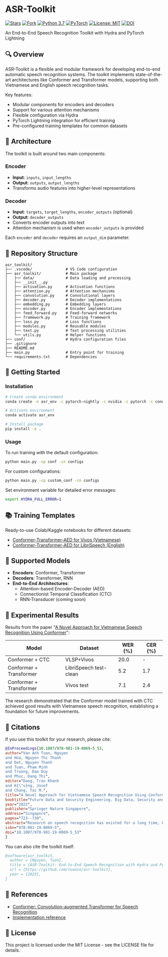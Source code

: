 # ASR-Toolkit

[![Stars](https://img.shields.io/github/stars/tuanio/asr-toolkit?style=social)](https://github.com/tuanio/asr-toolkit/stargazers)
[![Fork](https://img.shields.io/github/forks/tuanio/asr-toolkit?style=social)](https://github.com/tuanio/asr-toolkit/network/members)
[![Python 3.7](https://img.shields.io/badge/python-3.7-blue.svg)](https://www.python.org/downloads/release/python-370/)
[![PyTorch](https://img.shields.io/badge/PyTorch-Lightning-orange.svg)](https://www.pytorch.org/)
[![License: MIT](https://img.shields.io/badge/License-MIT-yellow.svg)](https://opensource.org/licenses/MIT)
[![DOI](https://img.shields.io/badge/DOI-10.1007%2F978--981--19--8069--5__53-blue)](https://doi.org/10.1007/978-981-19-8069-5_53)

An End-to-End Speech Recognition Toolkit with Hydra and PyTorch Lightning

## 🔍 Overview

ASR-Toolkit is a flexible and modular framework for developing end-to-end automatic speech recognition systems. The toolkit implements state-of-the-art architectures like Conformer and Transformer models, supporting both Vietnamese and English speech recognition tasks.

Key features:
- Modular components for encoders and decoders
- Support for various attention mechanisms
- Flexible configuration via Hydra
- PyTorch Lightning integration for efficient training
- Pre-configured training templates for common datasets

## 🧩 Architecture

The toolkit is built around two main components:

### Encoder
- **Input**: `inputs`, `input_lengths`
- **Output**: `outputs`, `output_lengths`
- Transforms audio features into higher-level representations

### Decoder
- **Input**: `targets`, `target_lengths`, `encoder_outputs` (optional)
- **Output**: `decoder_outputs`
- Converts encoder outputs into text
- Attention mechanism is used when `encoder_outputs` is provided

Each `encoder` and `decoder` requires an `output_dim` parameter.

## 📁 Repository Structure

```
asr_toolkit/
├── .vscode/               # VS Code configuration
├── asr_toolkit/           # Main package
│   ├── data/              # Data loading and processing
│   ├── __init__.py
│   ├── activation.py      # Activation functions
│   ├── attention.py       # Attention mechanisms
│   ├── convolution.py     # Convolutional layers
│   ├── decoder.py         # Decoder implementations
│   ├── embedding.py       # Embedding layers
│   ├── encoder.py         # Encoder implementations
│   ├── feed_forward.py    # Feed-forward networks
│   ├── framework.py       # Training framework
│   ├── loss.py            # Loss functions
│   ├── modules.py         # Reusable modules
│   ├── text.py            # Text processing utilities
│   └── utils.py           # Helper functions
├── conf/                  # Hydra configuration files
├── .gitignore
├── README.md
├── main.py                # Entry point for training
└── requirements.txt       # Dependencies
```

## 🚀 Getting Started

### Installation

```bash
# Create conda environment
conda create -n asr_env -c pytorch-nightly -c nvidia -c pytorch -c conda-forge python=3.7 pytorch torchaudio cudatoolkit pandas numpy

# Activate environment
conda activate asr_env

# Install package
pip install -e .
```

### Usage

To run training with the default configuration:

```bash
python main.py -cp conf -cn configs
```

For custom configurations:

```bash
python main.py -cp custom_conf -cn configs
```

Set environment variable for detailed error messages:

```bash
export HYDRA_FULL_ERROR=1
```

## 📚 Training Templates

Ready-to-use Colab/Kaggle notebooks for different datasets:

- [Conformer-Transformer-AED for Vivos (Vietnamese)](https://colab.research.google.com/drive/10dpTTy5huj7SjLst2Jj_Iff2aXLYJoBS?usp=sharing)
- [Conformer-Transformer-AED for LibriSpeech (English)](https://www.kaggle.com/code/tuannguyenvananh/conformer-transformer-aed-librispeech)

## 🔧 Supported Models

- **Encoders**: Conformer, Transformer
- **Decoders**: Transformer, RNN
- **End-to-End Architectures**: 
  - Attention-based Encoder-Decoder (AED)
  - Connectionist Temporal Classification (CTC)
  - RNN-Transducer (coming soon)

## 🔬 Experimental Results

Results from the paper "[A Novel Approach for Vietnamese Speech Recognition Using Conformer](https://doi.org/10.1007/978-981-19-8069-5_53)":

| Model | Dataset | WER (%) | CER (%) |
|-------|---------|---------|---------|
| Conformer + CTC | VLSP+Vivos | 20.0 | - |
| Conformer + Transformer | LibriSpeech test-clean | 5.2 | 1.7 |
| Conformer + Transformer | Vivos test | 7.1 | 2.4 |

The research demonstrated that the Conformer model trained with CTC achieved good results with Vietnamese speech recognition, establishing a foundation for future improvements.

## 📝 Citations

If you use this toolkit for your research, please cite:

```bibtex
@InProceedings{10.1007/978-981-19-8069-5_53,
author="Van Anh Tuan, Nguyen
and Hoa, Nguyen Thi Thanh
and Dat, Nguyen Thanh
and Tuan, Pham Minh
and Truong, Dao Duy
and Phuc, Dang Thi",
editor="Dang, Tran Khanh
and K{\"u}ng, Josef
and Chung, Tai M.",
title="A Novel Approach for Vietnamese Speech Recognition Using Conformer",
booktitle="Future Data and Security Engineering. Big Data, Security and Privacy, Smart City and Industry 4.0 Applications",
year="2022",
publisher="Springer Nature Singapore",
address="Singapore",
pages="723--730",
abstract="Research on speech recognition has existed for a long time, but there is very little research on applying deep learning to Vietnamese language speech recognition. In this paper, we solve the Vietnamese speech recognition problem by deep learning speech recognition frameworks including CTC and Joint CTC/Attention combined with encoder architectures Conformer. Experimental results achieved moderate accuracy using over 115 h of training data of VLSP and Vivos. Compared with the other models, the training results show that the Conformer model trained on CTC achieved good results with a WER value of 20{\%}. Training on big data gives remarkable results and is the basis for us to continue improving the model and increasing accuracy in the future.",
isbn="978-981-19-8069-5",
doi="10.1007/978-981-19-8069-5_53"
}
```

You can also cite the toolkit itself:

```bibtex
@software{asr_toolkit,
  author = {Nguyen, Tuan},
  title = {ASR-Toolkit: End-to-End Speech Recognition with Hydra and PyTorch Lightning},
  url = {https://github.com/tuanio/asr-toolkit},
  year = {2023},
}
```

## 🔗 References

- [Conformer: Convolution-augmented Transformer for Speech Recognition](https://arxiv.org/abs/2005.08100)
- [Implementation reference](https://github.com/sooftware/conformer)

## 📄 License

This project is licensed under the MIT License - see the LICENSE file for details.
